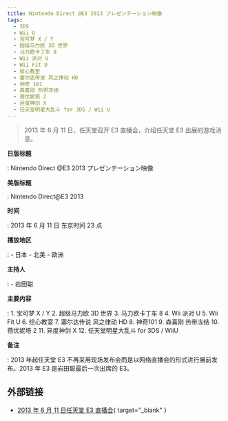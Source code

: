 ```yaml
---
title: Nintendo Direct @E3 2013 プレゼンテーション映像
tags:
  - 3DS
  - Wii U
  - 宝可梦 X / Y
  - 超级马力欧 3D 世界
  - 马力欧卡丁车 8
  - Wii 派对 U
  - Wii Fit U
  - 绘心教室
  - 塞尔达传说 风之律动 HD
  - 神奇 101
  - 森喜刚 热带冻结
  - 蓓优妮塔 2
  - 异度神剑 X
  - 任天堂明星大乱斗 for 3DS / Wii U
---
```


> 2013 年 6 月 11 日，任天堂召开 E3 直播会，介绍任天堂 E3 出展的游戏消息。

**日版标题**

:   Nintendo Direct @E3 2013 プレゼンテーション映像

**美版标题**

:   Nintendo Direct@E3 2013

**时间**

:   2013 年 6 月 11 日 东京时间 23 点

**播放地区**

:   - 日本
	- 北美
	- 欧洲

**主持人**

:   - 岩田聪

**主要内容**

:   1. 宝可梦 X / Y
	2. 超级马力欧 3D 世界
	3. 马力欧卡丁车 8
	4. Wii 派对 U
	5. Wii Fit U
	6. 绘心教室
	7. 塞尔达传说 风之律动 HD
	8. 神奇101
	9. 森喜刚 热带冻结
	10. 蓓优妮塔 2
	11. 异度神剑 X
	12. 任天堂明星大乱斗 for 3DS / WiiU

**备注**

:   2013 年起任天堂 E3 不再采用现场发布会而是以网络直播会的形式进行展前发布。2013 年 E3 是岩田聪最后一次出席的 E3。

## 外部链接

- [2013 年 6 月 11 日任天堂 E3 直播会](https://www.bilibili.com/video/BV11J411k7ej/){ target="_blank" }
